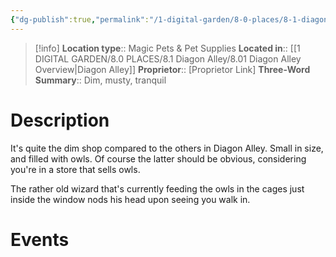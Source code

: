 ```yaml
---
{"dg-publish":true,"permalink":"/1-digital-garden/8-0-places/8-1-diagon-alley/8-1-04-eeylop-s-owl-emporium/","tags":["#place","diagon-alley","shop"]}
---
```


>[!info]
>**Location type**::  Magic Pets & Pet Supplies
>**Located in**:: [[1 DIGITAL GARDEN/8.0 PLACES/8.1 Diagon Alley/8.01 Diagon Alley Overview\|Diagon Alley]]
>**Proprietor**:: [Proprietor Link]
>**Three-Word Summary**:: Dim, musty, tranquil

# Description

It's quite the dim shop compared to the others in Diagon Alley. Small in size, and filled with owls. Of course the latter should be obvious, considering you're in a store that sells owls. 

The rather old wizard that's currently feeding the owls in the cages just inside the window nods his head upon seeing you walk in.

# Events

